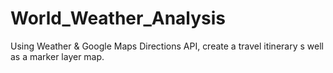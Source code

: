 # World_Weather_Analysis
Using Weather &amp; Google Maps Directions API, create a travel itinerary s well as a marker layer map.

